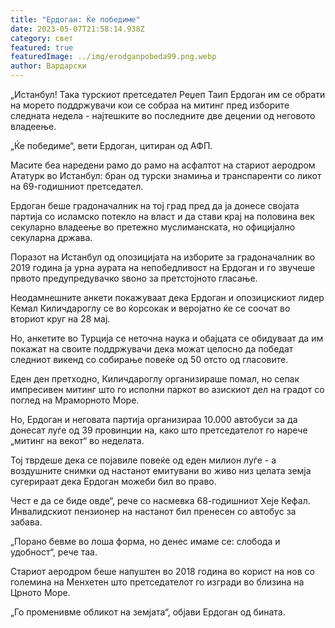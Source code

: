 ```yaml
---
title: "Ердоган: Ќе победиме"
date: 2023-05-07T21:58:14.938Z
category: свет
featured: true
featuredImage: ../img/erodganpobeda99.png.webp
author: Вардарски
---
```


„Истанбул! Така турскиот претседател Реџеп Таип Ердоган им се обрати на морето поддржувачи кои се собраа на митинг пред изборите следната недела - најтешките во последните две децении од неговото владеење.

„Ќе победиме“, вети Ердоган, цитиран од АФП.

Масите беа наредени рамо до рамо на асфалтот на стариот аеродром Ататурк во Истанбул: бран од турски знамиња и транспаренти со ликот на 69-годишниот претседател.

Ердоган беше градоначалник на тој град пред да ја донесе својата партија со исламско потекло на власт и да стави крај на половина век секуларно владеење во претежно муслиманската, но официјално секуларна држава.

Поразот на Истанбул од опозицијата на изборите за градоначалник во 2019 година ја урна аурата на непобедливост на Ердоган и го звучеше првото предупредувачко ѕвоно за претстојното гласање.

Неодамнешните анкети покажуваат дека Ердоган и опозицискиот лидер Кемал Киличдароглу се во ќорсокак и веројатно ќе се соочат во вториот круг на 28 мај.

Но, анкетите во Турција се неточна наука и обајцата се обидуваат да им покажат на своите поддржувачи дека можат целосно да победат следниот викенд со собирање повеќе од 50 отсто од гласовите.

Еден ден претходно, Киличдароглу организираше помал, но сепак импресивен митинг што го исполни паркот во азискиот дел на градот со поглед на Мраморното Море.

Но, Ердоган и неговата партија организираа 10.000 автобуси за да донесат луѓе од 39 провинции на, како што претседателот го нарече „митинг на векот“ во неделата.

Тој тврдеше дека се појавиле повеќе од еден милион луѓе - а воздушните снимки од настанот емитувани во живо низ целата земја сугерираат дека Ердоган можеби бил во право.

Чест е да се биде овде“, рече со насмевка 68-годишниот Хеје Кефал. Инвалидскиот пензионер на настанот бил пренесен со автобус за забава.

„Порано бевме во лоша форма, но денес имаме се: слобода и удобност“, рече таа.

Стариот аеродром беше напуштен во 2018 година во корист на нов со големина на Менхетен што претседателот го изгради во близина на Црното Море.

„Го променивме обликот на земјата“, објави Ердоган од бината.
